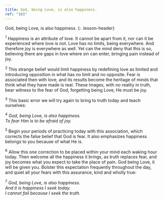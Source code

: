 ```yaml
---
title: God, being Love, is also happiness.
ref: "103"
---
```


God, being Love, is also happiness.
{: .lesson-header}

<sup>1</sup> Happiness is an attribute of love. It cannot be apart from
it, nor can it be experienced where love is not. Love has no limits,
being everywhere. And therefore joy is everywhere as well. Yet can the
mind deny that this is so, believing there are gaps in love where sin
can enter, bringing pain instead of joy.

<sup>2</sup> This strange belief would limit happiness by redefining
love as limited and introducing opposition in what has no limit and no
opposite. Fear is associated then with love, and its results become the
heritage of minds that think what they have made is real. These images,
with no reality in truth, bear witness to the fear of God, forgetting
being Love, He must be joy.

<sup>3</sup> This basic error we will try again to bring to truth today
and teach ourselves:

<sup>4</sup> *God, being Love, is also happiness.<br/>
To fear Him is to be afraid of joy.*

<sup>5</sup> Begin your periods of practicing today with this
association, which corrects the false belief that God is fear. It also
emphasizes happiness belongs to you because of what He is.

<sup>6</sup> Allow this one correction to be placed within your mind
each waking hour today. Then welcome all the happiness it brings, as
truth replaces fear, and joy becomes what you expect to take the place
of pain. God being Love, it will be given you. Bolster this expectation
frequently throughout the day, and quiet all your fears with this
assurance, kind and wholly true:

<sup>7</sup> *God, being Love, is also happiness.<br/>
And it is happiness I seek today.<br/>
I cannot fail because I seek the truth.*


